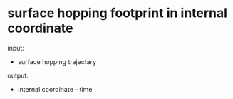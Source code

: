 # surface hopping footprint in internal coordinate
input:
* surface hopping trajectary

output:
* internal coordinate - time
